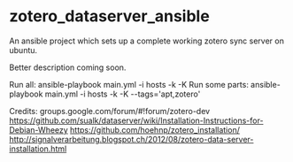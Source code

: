zotero_dataserver_ansible
=========================

An ansible project which sets up a complete working zotero sync server on ubuntu.

Better description coming soon.

Run all: ansible-playbook main.yml -i hosts -k -K
Run some parts: ansible-playbook main.yml -i hosts -k -K --tags='apt,zotero'

Credits:
groups.google.com/forum/#!forum/zotero-dev
https://github.com/sualk/dataserver/wiki/Installation-Instructions-for-Debian-Wheezy
https://github.com/hoehnp/zotero_installation/
http://signalverarbeitung.blogspot.ch/2012/08/zotero-data-server-installation.html
